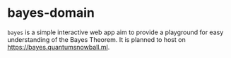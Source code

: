 # bayes-domain

`bayes` is a simple interactive web app aim to provide a playground for easy understanding of the Bayes Theorem. It is planned to host on https://bayes.quantumsnowball.ml.
